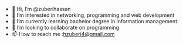 - 👋 Hi, I’m @zuberihassan
- 👀 I’m interested in networking, programming and web development
- 🌱 I’m currently learning bachelor degree in information management
- 💞️ I’m looking to collaborate on programming
- 📫 How to reach me :hzuberi4@gmail.com

<!---
zuberihassan/zuberihassan is a ✨ special ✨ repository because its `README.md` (this file) appears on your GitHub profile.
You can click the Preview link to take a look at your changes.
--->
